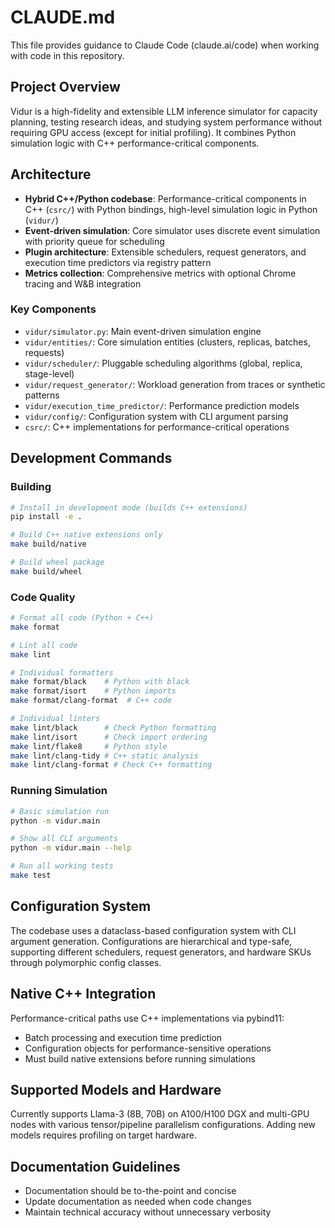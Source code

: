 # CLAUDE.md

This file provides guidance to Claude Code (claude.ai/code) when working with code in this repository.

## Project Overview

Vidur is a high-fidelity and extensible LLM inference simulator for capacity planning, testing research ideas, and studying system performance without requiring GPU access (except for initial profiling). It combines Python simulation logic with C++ performance-critical components.

## Architecture

- **Hybrid C++/Python codebase**: Performance-critical components in C++ (`csrc/`) with Python bindings, high-level simulation logic in Python (`vidur/`)
- **Event-driven simulation**: Core simulator uses discrete event simulation with priority queue for scheduling
- **Plugin architecture**: Extensible schedulers, request generators, and execution time predictors via registry pattern
- **Metrics collection**: Comprehensive metrics with optional Chrome tracing and W&B integration

### Key Components

- `vidur/simulator.py`: Main event-driven simulation engine
- `vidur/entities/`: Core simulation entities (clusters, replicas, batches, requests)
- `vidur/scheduler/`: Pluggable scheduling algorithms (global, replica, stage-level)
- `vidur/request_generator/`: Workload generation from traces or synthetic patterns
- `vidur/execution_time_predictor/`: Performance prediction models
- `vidur/config/`: Configuration system with CLI argument parsing
- `csrc/`: C++ implementations for performance-critical operations

## Development Commands

### Building
```bash
# Install in development mode (builds C++ extensions)
pip install -e .

# Build C++ native extensions only
make build/native

# Build wheel package
make build/wheel
```

### Code Quality
```bash
# Format all code (Python + C++)
make format

# Lint all code
make lint

# Individual formatters
make format/black    # Python with black
make format/isort    # Python imports
make format/clang-format  # C++ code

# Individual linters
make lint/black      # Check Python formatting
make lint/isort      # Check import ordering
make lint/flake8     # Python style
make lint/clang-tidy # C++ static analysis
make lint/clang-format # Check C++ formatting
```

### Running Simulation
```bash
# Basic simulation run
python -m vidur.main

# Show all CLI arguments
python -m vidur.main --help

# Run all working tests
make test
```

## Configuration System

The codebase uses a dataclass-based configuration system with CLI argument generation. Configurations are hierarchical and type-safe, supporting different schedulers, request generators, and hardware SKUs through polymorphic config classes.

## Native C++ Integration

Performance-critical paths use C++ implementations via pybind11:
- Batch processing and execution time prediction
- Configuration objects for performance-sensitive operations
- Must build native extensions before running simulations

## Supported Models and Hardware

Currently supports Llama-3 (8B, 70B) on A100/H100 DGX and multi-GPU nodes with various tensor/pipeline parallelism configurations. Adding new models requires profiling on target hardware.

## Documentation Guidelines

- Documentation should be to-the-point and concise
- Update documentation as needed when code changes
- Maintain technical accuracy without unnecessary verbosity